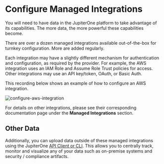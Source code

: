 # Configure Managed Integrations

You will need to have data in the JupiterOne platform to take advantage of its
capabilities. The more data, the more powerful these capabilities become.

There are over a dozen managed integrations available out-of-the-box for turnkey
configuration. More are added regularly.

Each integration may have a slightly different mechanism for authentication and
configuration, as required by the provider. For example, the AWS integration
uses an IAM Role and Assume Role Trust policies for access. Other integrations
may use an API key/token, OAuth, or Basic Auth.

This recording below shows an example of how to configure an AWS integration.

![configure-aws-integration](../assets/integrations-aws.gif)

For details on other integrations, please see their corresponding documentation
page under the **Managed Integrations** section.

## Other Data

Additionally, you can upload data outside of these managed integrations using
the JupiterOne [API Client or CLI][1]. This allows you to centrally track,
monitor and visualize any of your data such as on-premise systems and security /
compliance artifacts.

[1]: ./j1-client-and-cli